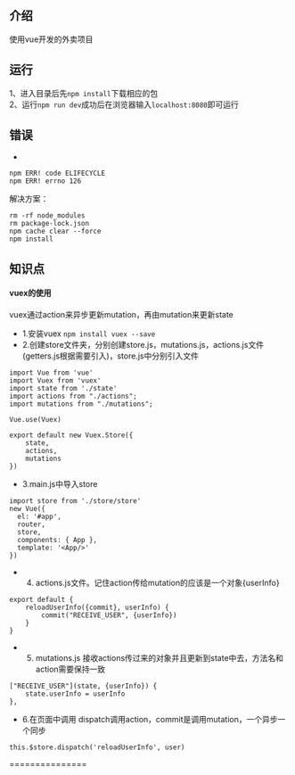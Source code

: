 ## 介绍

使用vue开发的外卖项目

## 运行

1、进入目录后先`npm install`下载相应的包<br>
2、运行`npm run dev`成功后在浏览器输入`localhost:8080`即可运行

## 错误

*
```
npm ERR! code ELIFECYCLE
npm ERR! errno 126
```
解决方案：
```
rm -rf node_modules
rm package-lock.json
npm cache clear --force
npm install
```

## 知识点

#### vuex的使用

vuex通过action来异步更新mutation，再由mutation来更新state

 *  1.安装vuex `npm install vuex --save`
 *  2.创建store文件夹，分别创建store.js，mutations.js，actions.js文件(getters.js根据需要引入)，store.js中分别引入文件
    
```
import Vue from 'vue'
import Vuex from 'vuex'
import state from './state'
import actions from "./actions";
import mutations from "./mutations";

Vue.use(Vuex)

export default new Vuex.Store({
    state,
    actions,
    mutations
})
```

* 3.main.js中导入store
  
```
import store from './store/store'
new Vue({
  el: '#app',
  router,
  store,
  components: { App },
  template: '<App/>'
})
```

* 4. actions.js文件。记住action传给mutation的应该是一个对象{userInfo}

```
export default {
    reloadUserInfo({commit}, userInfo) {
        commit("RECEIVE_USER", {userInfo})
    }
}
```

* 5. mutations.js 接收actions传过来的对象并且更新到state中去，方法名和action需要保持一致

```
["RECEIVE_USER"](state, {userInfo}) {
    state.userInfo = userInfo
},
```

* 6.在页面中调用 dispatch调用action，commit是调用mutation，一个异步一个同步

```
this.$store.dispatch('reloadUserInfo', user)
```

===============